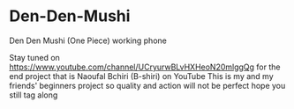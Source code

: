 # Den-Den-Mushi
Den Den Mushi (One Piece) working phone

Stay tuned on https://www.youtube.com/channel/UCryurwBLvHXHeoN20mlggQg for the end project that is Naoufal Bchiri (B-shiri) on YouTube
This is my and my friends' beginners project so quality and action will not be perfect hope you still tag along
